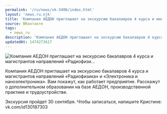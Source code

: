 ```yaml
---
permalink: '/ru/news/vk-3406/index.html'
layout: 'news.ru.njk'
title: 'Компания АЕДОН приглашает на экскурсию бакалавров 4 курса и магистрантов направлений «Радиофизи…'
source: ВКонтакте
tags:
  - news_ru
description: 'Компания АЕДОН приглашает на экскурсию бакалавров 4 курса и магистрантов направлений «Радиофизи…'
updatedAt: 1474273617
---
```

![Компания АЕДОН приглашает на экскурсию бакалавров 4 курса и магистрантов направлений «Радиофизи…](https://sun9-6.userapi.com/impf/c636931/v636931484/175df/Kam033_iyz4.jpg?size=1000x670&quality=96&proxy=1&sign=c93b81c2577b8260f14e02d7951891fb&c_uniq_tag=AG9N2Pba0L6Py8ndp1mcJtq1-GzgKXEYXOlahknGs4c&type=album)

Компания АЕДОН приглашает на экскурсию бакалавров 4 курса и магистрантов направлений «Радиофизика» и «Электроника и наноэлектроника». Вам покажут, как работает предприятие. Расскажут о дополнительном образовании на базе АЕДОН, производственной практике и трудоустройстве.

Экскурсия пройдет 30 сентября.
Чтобы записаться, напишите Кристине: vk.com/id130187303
